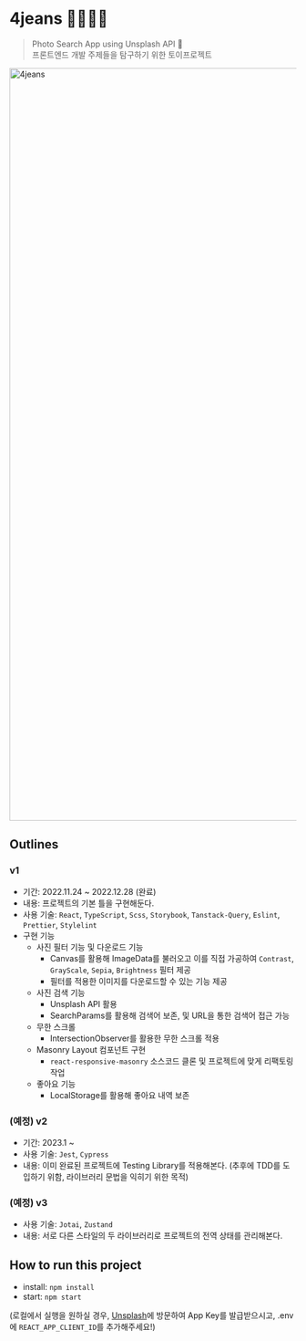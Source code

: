 # 4jeans 👖👖👖👖

> Photo Search App using Unsplash API 📸 <br/>
> 프론트엔드 개발 주제들을 탐구하기 위한 토이프로젝트

<img src="https://user-images.githubusercontent.com/75521675/209753240-a2300a95-d95e-469d-be08-a0d259964d4e.gif" width="1320" alt="4jeans" title="4jeans"/>

## Outlines

### v1

- 기간: 2022.11.24 ~ 2022.12.28 (완료)
- 내용: 프로젝트의 기본 틀을 구현해둔다.
- 사용 기술: `React`, `TypeScript`, `Scss`, `Storybook`, `Tanstack-Query`, `Eslint`, `Prettier`, `Stylelint`
- 구현 기능
    - 사진 필터 기능 및 다운로드 기능
        - Canvas를 활용해 ImageData를 불러오고 이를 직접 가공하여 `Contrast`, `GrayScale`, `Sepia`, `Brightness` 필터 제공
        - 필터를 적용한 이미지를 다운로드할 수 있는 기능 제공
    - 사진 검색 기능
        - Unsplash API 활용
        - SearchParams를 활용해 검색어 보존, 및 URL을 통한 검색어 접근 가능
    - 무한 스크롤
        - IntersectionObserver를 활용한 무한 스크롤 적용
    - Masonry Layout 컴포넌트 구현
        - `react-responsive-masonry` 소스코드 클론 및 프로젝트에 맞게 리팩토링 작업
    - 좋아요 기능
        - LocalStorage를 활용해 좋아요 내역 보존

### (예정) v2

- 기간: 2023.1 ~
- 사용 기술: `Jest`, `Cypress`
- 내용: 이미 완료된 프로젝트에 Testing Library를 적용해본다. (추후에 TDD를 도입하기 위함, 라이브러리 문법을 익히기 위한 목적)

### (예정) v3

- 사용 기술: `Jotai`, `Zustand`
- 내용: 서로 다른 스타일의 두 라이브러리로 프로젝트의 전역 상태를 관리해본다.

## How to run this project

- install: `npm install`
- start: `npm start`

(로컬에서 실행을 원하실 경우, [Unsplash](https://unsplash.com/)에 방문하여 App Key를 발급받으시고, .env에 `REACT_APP_CLIENT_ID`를 추가해주세요!)

